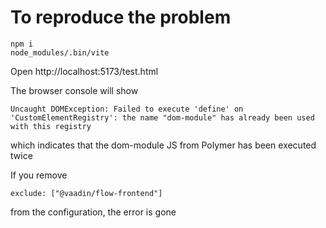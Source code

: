 # To reproduce the problem

```
npm i
node_modules/.bin/vite
```

Open http://localhost:5173/test.html

The browser console will show
```
Uncaught DOMException: Failed to execute 'define' on 'CustomElementRegistry': the name "dom-module" has already been used with this registry
```
which indicates that the dom-module JS from Polymer has been executed twice


If you remove 
```
exclude: ["@vaadin/flow-frontend"]
```
from the configuration, the error is gone
